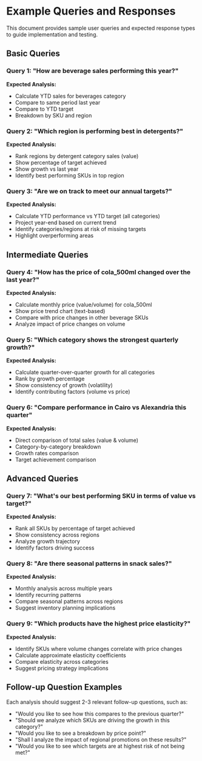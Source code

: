 # Example Queries and Responses

This document provides sample user queries and expected response types to guide implementation and testing.

## Basic Queries

### Query 1: "How are beverage sales performing this year?"
**Expected Analysis:**
- Calculate YTD sales for beverages category
- Compare to same period last year
- Compare to YTD target
- Breakdown by SKU and region

### Query 2: "Which region is performing best in detergents?"
**Expected Analysis:**
- Rank regions by detergent category sales (value)
- Show percentage of target achieved
- Show growth vs last year
- Identify best performing SKUs in top region

### Query 3: "Are we on track to meet our annual targets?"
**Expected Analysis:**
- Calculate YTD performance vs YTD target (all categories)
- Project year-end based on current trend
- Identify categories/regions at risk of missing targets
- Highlight overperforming areas

## Intermediate Queries

### Query 4: "How has the price of cola_500ml changed over the last year?"
**Expected Analysis:**
- Calculate monthly price (value/volume) for cola_500ml
- Show price trend chart (text-based)
- Compare with price changes in other beverage SKUs
- Analyze impact of price changes on volume

### Query 5: "Which category shows the strongest quarterly growth?"
**Expected Analysis:**
- Calculate quarter-over-quarter growth for all categories
- Rank by growth percentage
- Show consistency of growth (volatility)
- Identify contributing factors (volume vs price)

### Query 6: "Compare performance in Cairo vs Alexandria this quarter"
**Expected Analysis:**
- Direct comparison of total sales (value & volume)
- Category-by-category breakdown
- Growth rates comparison
- Target achievement comparison

## Advanced Queries

### Query 7: "What's our best performing SKU in terms of value vs target?"
**Expected Analysis:**
- Rank all SKUs by percentage of target achieved
- Show consistency across regions
- Analyze growth trajectory
- Identify factors driving success

### Query 8: "Are there seasonal patterns in snack sales?"
**Expected Analysis:**
- Monthly analysis across multiple years
- Identify recurring patterns
- Compare seasonal patterns across regions
- Suggest inventory planning implications

### Query 9: "Which products have the highest price elasticity?"
**Expected Analysis:**
- Identify SKUs where volume changes correlate with price changes
- Calculate approximate elasticity coefficients
- Compare elasticity across categories
- Suggest pricing strategy implications

## Follow-up Question Examples

Each analysis should suggest 2-3 relevant follow-up questions, such as:

- "Would you like to see how this compares to the previous quarter?"
- "Should we analyze which SKUs are driving the growth in this category?"
- "Would you like to see a breakdown by price point?"
- "Shall I analyze the impact of regional promotions on these results?"
- "Would you like to see which targets are at highest risk of not being met?" 